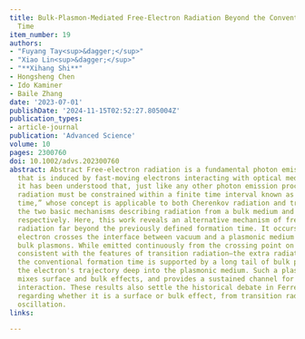 ```yaml
---
title: Bulk‐Plasmon‐Mediated Free‐Electron Radiation Beyond the Conventional Formation
  Time
item_number: 19
authors:
- "Fuyang Tay<sup>&dagger;</sup>"
- "Xiao Lin<sup>&dagger;</sup>"
- "**Xihang Shi**"
- Hongsheng Chen
- Ido Kaminer
- Baile Zhang
date: '2023-07-01'
publishDate: '2024-11-15T02:52:27.805004Z'
publication_types:
- article-journal
publication: 'Advanced Science'
volume: 10
pages: 2300760
doi: 10.1002/advs.202300760
abstract: Abstract Free‐electron radiation is a fundamental photon emission process
  that is induced by fast‐moving electrons interacting with optical media. Historically,
  it has been understood that, just like any other photon emission process, free‐electron
  radiation must be constrained within a finite time interval known as the “formation
  time,” whose concept is applicable to both Cherenkov radiation and transition radiation,
  the two basic mechanisms describing radiation from a bulk medium and from an interface,
  respectively. Here, this work reveals an alternative mechanism of free‐electron
  radiation far beyond the previously defined formation time. It occurs when a fast
  electron crosses the interface between vacuum and a plasmonic medium supporting
  bulk plasmons. While emitted continuously from the crossing point on the interface—thus
  consistent with the features of transition radiation—the extra radiation beyond
  the conventional formation time is supported by a long tail of bulk plasmons following
  the electron's trajectory deep into the plasmonic medium. Such a plasmonic tail
  mixes surface and bulk effects, and provides a sustained channel for electron–interface
  interaction. These results also settle the historical debate in Ferrell radiation,
  regarding whether it is a surface or bulk effect, from transition radiation or plasmonic
  oscillation.
links:

---
```


